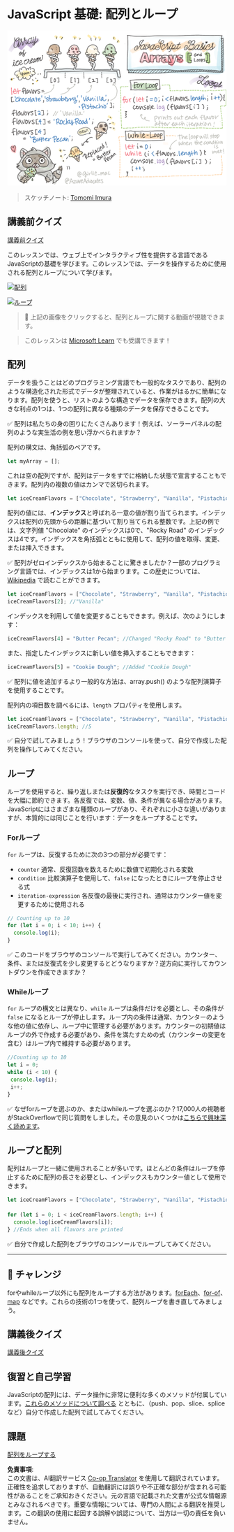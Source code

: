 <!--
CO_OP_TRANSLATOR_METADATA:
{
  "original_hash": "3f7f87871312cf6cc12662da7d973182",
  "translation_date": "2025-08-23T22:44:45+00:00",
  "source_file": "2-js-basics/4-arrays-loops/README.md",
  "language_code": "ja"
}
-->
# JavaScript 基礎: 配列とループ

![JavaScript Basics - Arrays](../../../../sketchnotes/webdev101-js-arrays.png)
> スケッチノート: [Tomomi Imura](https://twitter.com/girlie_mac)

## 講義前クイズ
[講義前クイズ](https://ashy-river-0debb7803.1.azurestaticapps.net/quiz/13)

このレッスンでは、ウェブ上でインタラクティブ性を提供する言語であるJavaScriptの基礎を学びます。このレッスンでは、データを操作するために使用される配列とループについて学びます。

[![配列](https://img.youtube.com/vi/1U4qTyq02Xw/0.jpg)](https://youtube.com/watch?v=1U4qTyq02Xw "配列")

[![ループ](https://img.youtube.com/vi/Eeh7pxtTZ3k/0.jpg)](https://www.youtube.com/watch?v=Eeh7pxtTZ3k "ループ")

> 🎥 上記の画像をクリックすると、配列とループに関する動画が視聴できます。

> このレッスンは [Microsoft Learn](https://docs.microsoft.com/learn/modules/web-development-101-arrays/?WT.mc_id=academic-77807-sagibbon) でも受講できます！

## 配列

データを扱うことはどのプログラミング言語でも一般的なタスクであり、配列のような構造化された形式でデータが整理されていると、作業がはるかに簡単になります。配列を使うと、リストのような構造でデータを保存できます。配列の大きな利点の1つは、1つの配列に異なる種類のデータを保存できることです。

✅ 配列は私たちの身の回りにたくさんあります！例えば、ソーラーパネルの配列のような実生活の例を思い浮かべられますか？

配列の構文は、角括弧のペアです。

```javascript
let myArray = [];
```

これは空の配列ですが、配列はデータをすでに格納した状態で宣言することもできます。配列内の複数の値はカンマで区切られます。

```javascript
let iceCreamFlavors = ["Chocolate", "Strawberry", "Vanilla", "Pistachio", "Rocky Road"];
```

配列の値には、**インデックス**と呼ばれる一意の値が割り当てられます。インデックスは配列の先頭からの距離に基づいて割り当てられる整数です。上記の例では、文字列値 "Chocolate" のインデックスは0で、"Rocky Road" のインデックスは4です。インデックスを角括弧とともに使用して、配列の値を取得、変更、または挿入できます。

✅ 配列がゼロインデックスから始まることに驚きましたか？一部のプログラミング言語では、インデックスは1から始まります。この歴史については、[Wikipedia](https://en.wikipedia.org/wiki/Zero-based_numbering) で読むことができます。

```javascript
let iceCreamFlavors = ["Chocolate", "Strawberry", "Vanilla", "Pistachio", "Rocky Road"];
iceCreamFlavors[2]; //"Vanilla"
```

インデックスを利用して値を変更することもできます。例えば、次のようにします：

```javascript
iceCreamFlavors[4] = "Butter Pecan"; //Changed "Rocky Road" to "Butter Pecan"
```

また、指定したインデックスに新しい値を挿入することもできます：

```javascript
iceCreamFlavors[5] = "Cookie Dough"; //Added "Cookie Dough"
```

✅ 配列に値を追加するより一般的な方法は、array.push() のような配列演算子を使用することです。

配列内の項目数を調べるには、`length` プロパティを使用します。

```javascript
let iceCreamFlavors = ["Chocolate", "Strawberry", "Vanilla", "Pistachio", "Rocky Road"];
iceCreamFlavors.length; //5
```

✅ 自分で試してみましょう！ブラウザのコンソールを使って、自分で作成した配列を操作してみてください。

## ループ

ループを使用すると、繰り返しまたは**反復的**なタスクを実行でき、時間とコードを大幅に節約できます。各反復では、変数、値、条件が異なる場合があります。JavaScriptにはさまざまな種類のループがあり、それぞれに小さな違いがありますが、本質的には同じことを行います：データをループすることです。

### Forループ

`for` ループは、反復するために次の3つの部分が必要です：
- `counter` 通常、反復回数を数えるために数値で初期化される変数
- `condition` 比較演算子を使用して、`false` になったときにループを停止させる式
- `iteration-expression` 各反復の最後に実行され、通常はカウンター値を変更するために使用される

```javascript
// Counting up to 10
for (let i = 0; i < 10; i++) {
  console.log(i);
}
```

✅ このコードをブラウザのコンソールで実行してみてください。カウンター、条件、または反復式を少し変更するとどうなりますか？逆方向に実行してカウントダウンを作成できますか？

### Whileループ

`for` ループの構文とは異なり、`while` ループは条件だけを必要とし、その条件が `false` になるとループが停止します。ループ内の条件は通常、カウンターのような他の値に依存し、ループ中に管理する必要があります。カウンターの初期値はループの外で作成する必要があり、条件を満たすための式（カウンターの変更を含む）はループ内で維持する必要があります。

```javascript
//Counting up to 10
let i = 0;
while (i < 10) {
 console.log(i);
 i++;
}
```

✅ なぜforループを選ぶのか、またはwhileループを選ぶのか？17,000人の視聴者がStackOverflowで同じ質問をしました。その意見のいくつかは[こちらで興味深く読めます](https://stackoverflow.com/questions/39969145/while-loops-vs-for-loops-in-javascript)。

## ループと配列

配列はループと一緒に使用されることが多いです。ほとんどの条件はループを停止するために配列の長さを必要とし、インデックスもカウンター値として使用できます。

```javascript
let iceCreamFlavors = ["Chocolate", "Strawberry", "Vanilla", "Pistachio", "Rocky Road"];

for (let i = 0; i < iceCreamFlavors.length; i++) {
  console.log(iceCreamFlavors[i]);
} //Ends when all flavors are printed
```

✅ 自分で作成した配列をブラウザのコンソールでループしてみてください。

---

## 🚀 チャレンジ

forやwhileループ以外にも配列をループする方法があります。[forEach](https://developer.mozilla.org/docs/Web/JavaScript/Reference/Global_Objects/Array/forEach)、[for-of](https://developer.mozilla.org/docs/Web/JavaScript/Reference/Statements/for...of)、[map](https://developer.mozilla.org/docs/Web/JavaScript/Reference/Global_Objects/Array/map) などです。これらの技術の1つを使って、配列ループを書き直してみましょう。

## 講義後クイズ
[講義後クイズ](https://ashy-river-0debb7803.1.azurestaticapps.net/quiz/14)

## 復習と自己学習

JavaScriptの配列には、データ操作に非常に便利な多くのメソッドが付属しています。[これらのメソッドについて調べる](https://developer.mozilla.org/docs/Web/JavaScript/Reference/Global_Objects/Array) とともに、（push、pop、slice、spliceなど）自分で作成した配列で試してみてください。

## 課題

[配列をループする](assignment.md)

**免責事項**:  
この文書は、AI翻訳サービス [Co-op Translator](https://github.com/Azure/co-op-translator) を使用して翻訳されています。正確性を追求しておりますが、自動翻訳には誤りや不正確な部分が含まれる可能性があることをご承知おきください。元の言語で記載された文書が公式な情報源とみなされるべきです。重要な情報については、専門の人間による翻訳を推奨します。この翻訳の使用に起因する誤解や誤認について、当方は一切の責任を負いません。